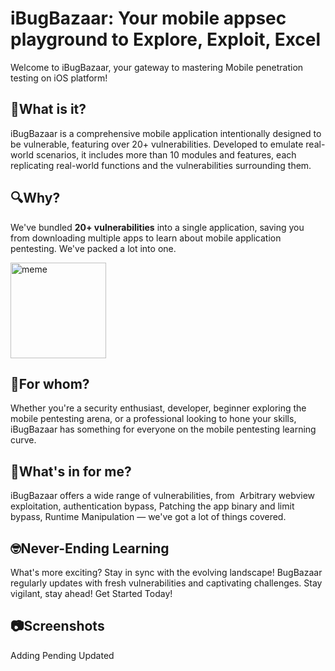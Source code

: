 # iBugBazaar: Your mobile appsec playground to Explore, Exploit, Excel
Welcome to iBugBazaar, your gateway to mastering Mobile penetration testing on iOS platform!

## 📱What is it?
iBugBazaar is a comprehensive mobile application intentionally designed to be vulnerable, featuring over 20+ vulnerabilities. Developed to emulate real-world scenarios, it includes more than 10 modules and features, each replicating real-world functions and the vulnerabilities surrounding them.

## 🔍Why?
We've bundled **20+ vulnerabilities** into a single application, saving you from downloading multiple apps to learn about mobile application pentesting. We've packed a lot into one.

<img width="153" alt="meme" src="https://github.com/payatu/BugBazaar/assets/151744825/04643b7c-6ad2-41bf-8a69-b1779328cf00">

## 🎯For whom?
Whether you're a security enthusiast, developer, beginner exploring the mobile pentesting arena, or a professional looking to hone your skills, iBugBazaar has something for everyone on the mobile pentesting learning curve.
 
## 🤔What's in for me?
iBugBazaar offers a wide range of vulnerabilities, from  Arbitrary webview exploitation, authentication bypass, Patching the app binary and limit bypass, Runtime Manipulation — we've got a lot of things covered.
 
## 🤓Never-Ending Learning
What's more exciting? Stay in sync with the evolving landscape! BugBazaar regularly updates with fresh vulnerabilities and captivating challenges. Stay vigilant, stay ahead! Get Started Today!

## 📷Screenshots

Adding
Pending 
Updated
